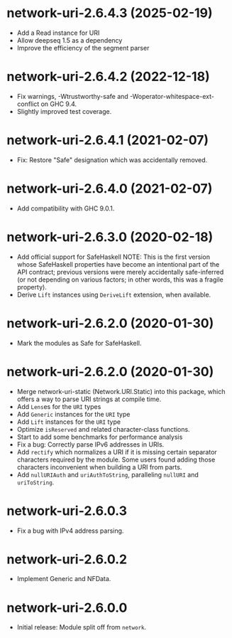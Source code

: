 # network-uri-2.6.4.3 (2025-02-19)
* Add a Read instance for URI
* Allow deepseq 1.5 as a dependency
* Improve the efficiency of the segment parser

# network-uri-2.6.4.2 (2022-12-18)
* Fix warnings, -Wtrustworthy-safe and -Woperator-whitespace-ext-conflict on GHC 9.4.
* Slightly improved test coverage.

# network-uri-2.6.4.1 (2021-02-07)
* Fix: Restore "Safe" designation which was accidentally removed.

# network-uri-2.6.4.0 (2021-02-07)
* Add compatibility with GHC 9.0.1.

# network-uri-2.6.3.0 (2020-02-18)
* Add official support for SafeHaskell
  NOTE: This is the first version whose SafeHaskell properties have become an
  intentional part of the API contract; previous versions were merely
  accidentally safe-inferred (or not depending on various factors; in other
  words, this was a fragile property).
* Derive `Lift` instances using `DeriveLift` extension, when available.

# network-uri-2.6.2.0 (2020-01-30)
* Mark the modules as Safe for SafeHaskell.

# network-uri-2.6.2.0 (2020-01-30)
* Merge network-uri-static (Network.URI.Static) into this
  package, which offers a way to parse URI strings at compile time.
* Add `Lens`es for the `URI` types
* Add `Generic` instances for the `URI` type
* Add `Lift` instances for the `URI` type
* Optimize `isReserved` and related character-class functions.
* Start to add some benchmarks for performance analysis
* Fix a bug: Correctly parse IPv6 addresses in URIs.
* Add `rectify` which normalizes a URI if it is missing certain
  separator characters required by the module. Some users found adding
  those characters inconvenient when building a URI from parts.
* Add `nullURIAuth` and `uriAuthToString`, paralleling `nullURI` and `uriToString`.

# network-uri-2.6.0.3
* Fix a bug with IPv4 address parsing.

# network-uri-2.6.0.2
* Implement Generic and NFData.

# network-uri-2.6.0.0
* Initial release: Module split off from `network`.
